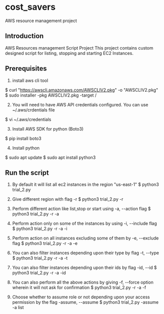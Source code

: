 # cost_savers
AWS resource management project

## Introduction 
AWS Resources management Script Project 
This project contains custom designed script for listing, stopping and starting EC2 Instances.  

## Prerequisites
1. install aws cli tool

$ curl "https://awscli.amazonaws.com/AWSCLIV2.pkg" -o "AWSCLIV2.pkg"
$ sudo installer -pkg AWSCLIV2.pkg -target /

2. You will need to have AWS API credentials configured. You can use ~/.aws/crdentials file 

$ vi ~/.aws/credentials

3. Install AWS SDK for python (Boto3)

$ pip install boto3

4. Install python 

$ sudo apt update
$ sudo apt install python3

## Run the script

1. By default it will list all ec2 instances in the region "us-east-1"
$ python3 trial_2.py 

2. Give different region with flag -r 
$ python3 trial_2.py -r <region>

3. Perform different action like list,stop or start using -a, --action flag 
$ python3 trial_2.py -r <region> -a <action>

4. Perform action only on some of the instances by using -i, --include flag
$ python3 trial_2.py -r <region> -a <action> -i <name-of-instances>

5. Perform action on all instances excluding some of them by -e, --exclude flag 
$ python3 trial_2.py -r <region-of-your-choice> -a <action> -e <instances-name-you-want-to-exclude>

6. You can also filter instances depending upon their type by flag -t, --type
$ python3 trial_2.py -r <region> -a <action> -t <type-of-instance>

7. You can also filter instances depending upon their ids by flag -id, --id
$ python3 trial_2.py -r <region> -a <action> -id <instance-id> 

8. You can also perform all the above actions by giving -f, --force option wherein it will not ask for confirmation
$ python3 trial_2.py -r <region> -a <action> -f 
  
9. Choose whether to assume role or not depending upon your access permission by the flag -assume, --assume
  $ python3 trial_2.py -assume -a list
  


